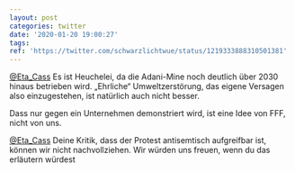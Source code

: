 ```yaml
---
layout: post
categories: twitter
date: '2020-01-20 19:00:27'
tags: 
ref: 'https://twitter.com/schwarzlichtwue/status/1219333888310501381'
---
```

[@Eta_Cass](https://twitter.com/Eta_Cass) Es ist Heuchelei, da die Adani-Mine noch deutlich über 2030 hinaus betrieben wird. „Ehrliche“ Umweltzerstörung, das eigene Versagen also einzugestehen, ist natürlich auch nicht besser.

Dass nur gegen ein Unternehmen demonstriert wird, ist eine Idee von FFF, nicht von uns.

[@Eta_Cass](https://twitter.com/Eta_Cass) Deine Kritik, dass der Protest antisemtisch aufgreifbar ist, können wir nicht nachvollziehen. Wir würden uns freuen, wenn du das erläutern würdest